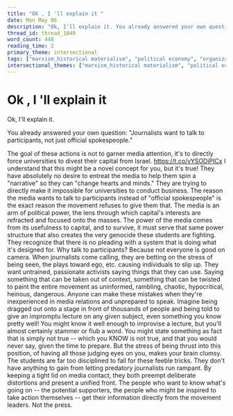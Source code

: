 ```yaml
---
title: "Ok , I 'll explain it "
date: Mon May 06
description: "Ok, I'll explain it. You already answered your own question: 'Journalists want to talk to participants, not just official spokespeople."
thread_id: thread_1049
word_count: 448
reading_time: 2
primary_theme: intersectional
tags: ["marxism_historical materialism", "political economy", "organizational theory"]
intersectional_themes: ["marxism_historical materialism", "political economy", "organizational theory"]
---
```


# Ok , I 'll explain it 

Ok, I'll explain it.

You already answered your own question: "Journalists want to talk to participants, not just official spokespeople."

The goal of these actions is not to garner media attention, it's to directly force universities to divest their capital from Israel. https://t.co/vYSODiPICx I understand that this might be a novel concept for you, but it's true! They have absolutely no desire to entreat the media to help them spin a "narrative" so they can "change hearts and minds." They are trying to directly make it impossible for universities to conduct business. The reason the media wants to talk to participants instead of "official spokespeople" is the exact reason the movement refuses to give them that. The media is an arm of political power, the lens through which capital's interests are refracted and focused onto the masses. The power of the media comes from its usefulness to capital, and to survive, it must serve that same power structure that also creates the very genocide these students are fighting. They recognize that there is no pleading with a system that is doing what it's designed for. Why talk to participants? Because not everyone is good on camera. When journalists come calling, they are betting on the stress of being seen, the plays toward ego, etc. causing individuals to slip up. They want untrained, passionate activists saying things that they can use. Saying something that can be taken out of context, something that can be twisted to paint the entire movement as uninformed, rambling, chaotic, hypocritical, heinous, dangerous. Anyone can make these mistakes when they're inexperienced in media relations and unprepared to speak. Imagine being dragged out onto a stage in front of thousands of people and being told to give an impromptu lecture on any given subject, even something you know pretty well! You might know it well enough to improvise a lecture, but you'll almost certainly stammer or flub a word. You might state something as fact that is simply not true -- which you KNOW is not true, and that you would never say, given the time to prepare. But the stress of being thrust into this position, of having all those judging eyes on you, makes your brain clumsy. The students are far too disciplined to fall for these feeble tricks. They don't have anything to gain from letting predatory journalists run rampant. By keeping a tight lid on media contact, they both preempt deliberate distortions and present a unified front. The people who want to know what's going on -- the potential supporters, the people who might be inspired to take action themselves -- get their information directly from the movement leaders. Not the press.